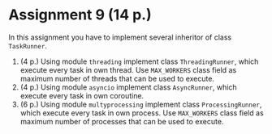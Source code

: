 # Assignment 9 (14 p.)

In this assignment you have to implement several inheritor of class `TaskRunner`.

1. (4 p.) Using module `threading` implement class `ThreadingRunner`, which execute every task in own thread. Use `MAX_WORKERS` class field as maximum number of threads that can be used to execute.
2. (4 p.) Using module `asyncio` implement class `AsyncRunner`, which execute every task in own coroutine.
3. (6 p.) Using module `multyprocessing` implement class `ProcessingRunner`, which execute every task in own process. Use `MAX_WORKERS` class field as maximum number of processes that can be used to execute.
